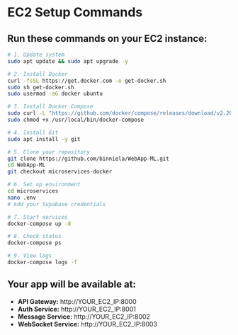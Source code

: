 # EC2 Setup Commands

## Run these commands on your EC2 instance:

```bash
# 1. Update system
sudo apt update && sudo apt upgrade -y

# 2. Install Docker
curl -fsSL https://get.docker.com -o get-docker.sh
sudo sh get-docker.sh
sudo usermod -aG docker ubuntu

# 3. Install Docker Compose
sudo curl -L "https://github.com/docker/compose/releases/download/v2.20.0/docker-compose-$(uname -s)-$(uname -m)" -o /usr/local/bin/docker-compose
sudo chmod +x /usr/local/bin/docker-compose

# 4. Install Git
sudo apt install -y git

# 5. Clone your repository
git clone https://github.com/binniela/WebApp-ML.git
cd WebApp-ML
git checkout microservices-docker

# 6. Set up environment
cd microservices
nano .env
# Add your Supabase credentials

# 7. Start services
docker-compose up -d

# 8. Check status
docker-compose ps

# 9. View logs
docker-compose logs -f
```

## Your app will be available at:
- **API Gateway:** http://YOUR_EC2_IP:8000
- **Auth Service:** http://YOUR_EC2_IP:8001
- **Message Service:** http://YOUR_EC2_IP:8002
- **WebSocket Service:** http://YOUR_EC2_IP:8003